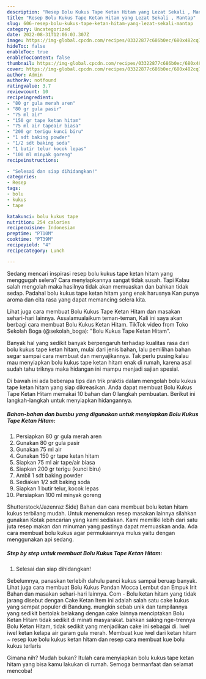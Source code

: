 ```yaml
---
description: "Resep Bolu Kukus Tape Ketan Hitam yang Lezat Sekali , Mantap"
title: "Resep Bolu Kukus Tape Ketan Hitam yang Lezat Sekali , Mantap"
slug: 606-resep-bolu-kukus-tape-ketan-hitam-yang-lezat-sekali-mantap
category: Uncategorized
date: 2022-08-31T12:06:03.307Z
image: https://img-global.cpcdn.com/recipes/03322877c686b0ec/680x482cq70/bolu-kukus-tape-ketan-hitam-foto-resep-utama.jpg
hideToc: false
enableToc: true
enableTocContent: false
thumbnail: https://img-global.cpcdn.com/recipes/03322877c686b0ec/680x482cq70/bolu-kukus-tape-ketan-hitam-foto-resep-utama.jpg
cover: https://img-global.cpcdn.com/recipes/03322877c686b0ec/680x482cq70/bolu-kukus-tape-ketan-hitam-foto-resep-utama.jpg
author: Admin
authorAv: notfound
ratingvalue: 3.7
reviewcount: 10
recipeingredient:
- "80 gr gula merah aren"
- "80 gr gula pasir"
- "75 ml air"
- "150 gr tape ketan hitam"
- "75 ml air tapeair biasa"
- "200 gr terigu kunci biru"
- "1 sdt baking powder"
- "1/2 sdt baking soda"
- "1 butir telur kocok lepas"
- "100 ml minyak goreng"
recipeinstructions:

- "Selesai dan siap dihidangkan!"
categories:
- Resep
tags:
- bolu
- kukus
- tape

katakunci: bolu kukus tape 
nutrition: 254 calories
recipecuisine: Indonesian
preptime: "PT10M"
cooktime: "PT39M"
recipeyield: "4"
recipecategory: Lunch

---
```



Sedang mencari inspirasi resep bolu kukus tape ketan hitam yang menggugah selera? Cara menyiapkannya sangat tidak susah. Tapi Kalau salah mengolah maka hasilnya tidak akan memuaskan dan bahkan tidak sedap. Padahal bolu kukus tape ketan hitam yang enak harusnya Kan punya aroma dan cita rasa yang dapat memancing selera kita.


Lihat juga cara membuat Bolu Kukus Tape Ketan Hitam dan masakan sehari-hari lainnya. Assalamualaikum teman-teman, Kali ini saya akan berbagi cara membuat Bolu Kukus Ketan Hitam. TikTok video from Toko Sekolah Boga (@sekolah_boga): &#34;Bolu Kukus Tape Ketan Hitam&#34;.

Banyak hal yang sedikit banyak berpengaruh terhadap kualitas rasa dari bolu kukus tape ketan hitam, mulai dari jenis bahan, lalu pemilihan bahan segar sampai cara membuat dan menyajikannya. Tak perlu pusing kalau mau menyiapkan bolu kukus tape ketan hitam enak di rumah, karena asal sudah tahu triknya maka hidangan ini mampu menjadi sajian spesial.


Di bawah ini ada beberapa tips dan trik praktis dalam mengolah bolu kukus tape ketan hitam yang siap dikreasikan. Anda dapat membuat Bolu Kukus Tape Ketan Hitam memakai 10 bahan dan 0 langkah pembuatan. Berikut ini langkah-langkah untuk menyiapkan hidangannya.

<!--inarticleads1-->

##### Bahan-bahan dan bumbu yang digunakan untuk menyiapkan Bolu Kukus Tape Ketan Hitam:

1. Persiapkan 80 gr gula merah aren
1. Gunakan 80 gr gula pasir
1. Gunakan 75 ml air
1. Gunakan 150 gr tape ketan hitam
1. Siapkan 75 ml air tape/air biasa
1. Siapkan 200 gr terigu (kunci biru)
1. Ambil 1 sdt baking powder
1. Sediakan 1/2 sdt baking soda
1. Siapkan 1 butir telur, kocok lepas
1. Persiapkan 100 ml minyak goreng


Shutterstock/Jazenraz Side) Bahan dan cara membuat bolu ketan hitam kukus terbilang mudah. Untuk menemukan resep masakan lainnya silahkan gunakan Kotak pencarian yang kami sediakan. Kami memiliki lebih dari satu juta resep makan dan minuman yang pastinya dapat memuaskan anda. Ada cara membuat bolu kukus agar permukaannya mulus yaitu dengan menggunakan api sedang. 

<!--inarticleads2-->

##### Step by step untuk membuat Bolu Kukus Tape Ketan Hitam:


1. Selesai dan siap dihidangkan!

Sebelumnya, panaskan terlebih dahulu panci kukus sampai beruap banyak. Lihat juga cara membuat Bolu Kukus Pandan Mocca Lembut dan Empuk Irit Bahan dan masakan sehari-hari lainnya. Com - Bolu ketan hitam yang tidak jarang disebut dengan Cake Ketan Item ini adalah salah satu cake kukus yang sempat populer di Bandung. mungkin sebab unik dan tampilannya yang sedikit bertolak belakang dengan cake lainnya menciptakan Bolu Ketan Hitam tidak sedikit di minati masyarakat. bahkan saking nge-trennya Bolu Ketan Hitam, tidak sedikit yang menjadikan cake ini sebagai di. Iwel iwel ketan kelapa air garam gula merah. Membuat kue iwel dari ketan hitam ~ resep kue bolu kukus ketan hitam dan resep cara membuat kue bolu kukus terlaris 

Gimana nih? Mudah bukan? Itulah cara menyiapkan bolu kukus tape ketan hitam yang bisa kamu lakukan di rumah. Semoga bermanfaat dan selamat mencoba!

